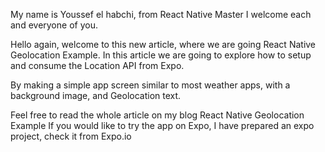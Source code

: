 
My name is Youssef el habchi, from React Native Master I welcome each and everyone of you.

Hello again, welcome to this new article, where we are going React Native Geolocation Example.
In this article we are going to explore how to setup and consume the Location API from Expo.

By making a simple app screen similar to most weather apps, with a background image, and Geolocation text.

Feel free to read the whole article on my blog React Native Geolocation Example If you would like to try the app on Expo, I have prepared an expo project, check it from Expo.io
